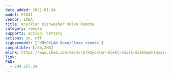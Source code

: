 ```yaml
---
date_added: 2021-01-24
model: E1841
vendor: IKEA
title: Knycklan Dishwasher Valve Remote
category: remote
supports: action, battery
actions: on, off
zigbeemodel: ['KNYCKLAN Open/Close remote']
compatible: [z2m,ZHA]
mlink: https://www.ikea.com/se/sv/p/knycklan-elektronisk-diskmaskinsavstaengning-20425724/
link: 
EAN: 
  - 204.257.24
---
```

